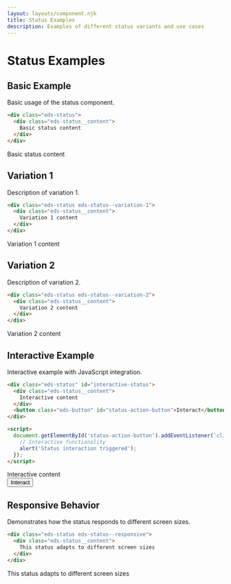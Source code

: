 ```yaml
---
layout: layouts/component.njk
title: Status Examples
description: Examples of different status variants and use cases
---
```


# Status Examples

## Basic Example

Basic usage of the status component.

```html
<div class="eds-status">
  <div class="eds-status__content">
    Basic status content
  </div>
</div>
```

<div class="example-preview">
  <div class="eds-status">
    <div class="eds-status__content">
      Basic status content
    </div>
  </div>
</div>

## Variation 1

Description of variation 1.

```html
<div class="eds-status eds-status--variation-1">
  <div class="eds-status__content">
    Variation 1 content
  </div>
</div>
```

<div class="example-preview">
  <div class="eds-status eds-status--variation-1">
    <div class="eds-status__content">
      Variation 1 content
    </div>
  </div>
</div>

## Variation 2

Description of variation 2.

```html
<div class="eds-status eds-status--variation-2">
  <div class="eds-status__content">
    Variation 2 content
  </div>
</div>
```

<div class="example-preview">
  <div class="eds-status eds-status--variation-2">
    <div class="eds-status__content">
      Variation 2 content
    </div>
  </div>
</div>

## Interactive Example

Interactive example with JavaScript integration.

```html
<div class="eds-status" id="interactive-status">
  <div class="eds-status__content">
    Interactive content
  </div>
  <button class="eds-button" id="status-action-button">Interact</button>
</div>

<script>
  document.getElementById('status-action-button').addEventListener('click', function() {
    // Interactive functionality
    alert('Status interaction triggered');
  });
</script>
```

<div class="example-preview">
  <div class="eds-status" id="interactive-status">
    <div class="eds-status__content">
      Interactive content
    </div>
    <button class="eds-button" id="status-action-button">Interact</button>
  </div>
</div>

## Responsive Behavior

Demonstrates how the status responds to different screen sizes.

```html
<div class="eds-status eds-status--responsive">
  <div class="eds-status__content">
    This status adapts to different screen sizes
  </div>
</div>
```

<div class="example-preview">
  <div class="eds-status eds-status--responsive">
    <div class="eds-status__content">
      This status adapts to different screen sizes
    </div>
  </div>
</div>
